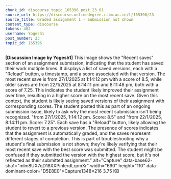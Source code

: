 ```yaml
---
chunk_id: discourse_topic_165396_post_23_01
source_url: https://discourse.onlinedegree.iitm.ac.in/t/165396/23
source_title: Graded assignment 1 - Submission not shown
content_type: discourse
tokens: 402
username: Yogesh1
post_number: 23
topic_id: 165396
---
```


**[Discussion Image by Yogesh1]** This image shows the "Recent saves" section of an assignment submission, indicating that the student has saved their work multiple times. It displays a list of saved versions, each with a "Reload" button, a timestamp, and a score associated with that version. The most recent save is from 27/1/2025 at 1:14:12 pm with a score of 8.5, while older saves are from 22/1/2025 at 8:14:11 pm and 8:11:48 pm, both with a score of 7.25. This indicates the student likely improved their assignment over time, resulting in a higher score on the most recent save. Given this context, the student is likely seeing saved versions of their assignment with corresponding scores. The student posted this as part of an ongoing submission issue, likely to ask why the most recent submission isn't being recognized. "from 27/1/2025, 1:14:12 pm. Score: 8.5" and "from 22/1/2025, 8:14:11 pm. Score: 7.25". Each save has a "Reload" button, likely allowing the student to revert to a previous version. The presence of scores indicates that the assignment is automatically graded, and the saves represent different stages of completion. This is part of troubleshooting why a student's final submission is not shown; they're likely verifying that their most recent save with the best score was submitted. The student might be confused if they submitted the version with the highest score, but it's not reflected as their submitted assignment." alt="Capture" data-base62-sha1="mlm8UX7qD18XXPinIerdLrpmXr" width="690" height="110" data-dominant-color="D5E8E0">Capture1348×216 3.75 KB
